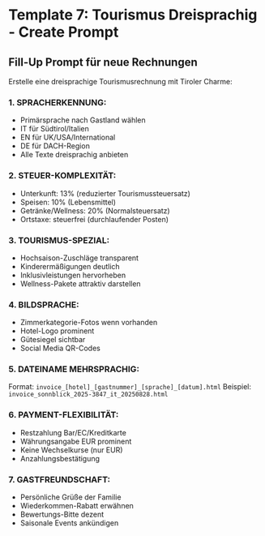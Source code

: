 # Template 7: Tourismus Dreisprachig - Create Prompt

## Fill-Up Prompt für neue Rechnungen

Erstelle eine dreisprachige Tourismusrechnung mit Tiroler Charme:

### 1. SPRACHERKENNUNG:
- Primärsprache nach Gastland wählen
- IT für Südtirol/Italien
- EN für UK/USA/International
- DE für DACH-Region
- Alle Texte dreisprachig anbieten

### 2. STEUER-KOMPLEXITÄT:
- Unterkunft: 13% (reduzierter Tourismussteuersatz)
- Speisen: 10% (Lebensmittel)
- Getränke/Wellness: 20% (Normalsteuersatz)
- Ortstaxe: steuerfrei (durchlaufender Posten)

### 3. TOURISMUS-SPEZIAL:
- Hochsaison-Zuschläge transparent
- Kinderermäßigungen deutlich
- Inklusivleistungen hervorheben
- Wellness-Pakete attraktiv darstellen

### 4. BILDSPRACHE:
- Zimmerkategorie-Fotos wenn vorhanden
- Hotel-Logo prominent
- Gütesiegel sichtbar
- Social Media QR-Codes

### 5. DATEINAME MEHRSPRACHIG:
Format: `invoice_[hotel]_[gastnummer]_[sprache]_[datum].html`
Beispiel: `invoice_sonnblick_2025-3847_it_20250828.html`

### 6. PAYMENT-FLEXIBILITÄT:
- Restzahlung Bar/EC/Kreditkarte
- Währungsangabe EUR prominent
- Keine Wechselkurse (nur EUR)
- Anzahlungsbestätigung

### 7. GASTFREUNDSCHAFT:
- Persönliche Grüße der Familie
- Wiederkommen-Rabatt erwähnen
- Bewertungs-Bitte dezent
- Saisonale Events ankündigen